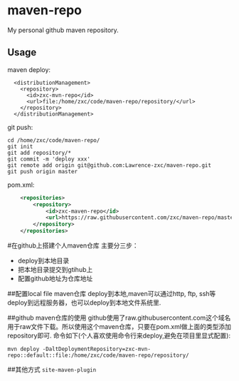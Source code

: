 # maven-repo
My personal github maven repository.

## Usage
maven deploy:
```
  <distributionManagement>
    <repository>
      <id>zxc-mvn-repo</id>
      <url>file:/home/zxc/code/maven-repo/repository/</url>
    </repository>
  </distributionManagement>
```

git push:
```
cd /home/zxc/code/maven-repo/
git init
git add repository/*
git commit -m 'deploy xxx'
git remote add origin git@github.com:Lawrence-zxc/maven-repo.git
git push origin master
```

pom.xml:
```xml
    <repositories>
        <repository>
            <id>zxc-maven-repo</id>
            <url>https://raw.githubusercontent.com/zxc/maven-repo/master/repository</url>
        </repository>
    </repositories>
```

#在github上搭建个人maven仓库
主要分三步：

* deploy到本地目录
* 把本地目录提交到gtihub上
* 配置github地址为仓库地址

##配置local file maven仓库
deploy到本地,maven可以通过http, ftp, ssh等deploy到远程服务器，也可以deploy到本地文件系统里.

##github maven仓库的使用
github使用了raw.githubusercontent.com这个域名用于raw文件下载。所以使用这个maven仓库，只要在pom.xml做上面的类型添加repository即可.
命令如下(个人喜欢使用命令行来deploy,避免在项目里显式配置):
```
mvn deploy -DaltDeploymentRepository=zxc-mvn-repo::default::file:/home/zxc/code/maven-repo/repository/
```

##其他方式
`site-maven-plugin`
